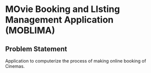 # MOvie Booking and LIsting Management Application (MOBLIMA)

## Problem Statement

Application to computerize the process of making online booking of Cinemas.





